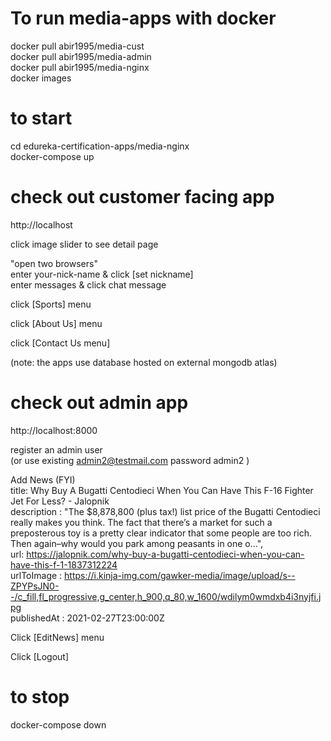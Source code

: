 # To run media-apps with docker

docker pull abir1995/media-cust    
docker pull abir1995/media-admin    
docker pull abir1995/media-nginx     
docker images    

# to start

cd edureka-certification-apps/media-nginx     
docker-compose up     

# check out customer facing app

http://localhost

click image slider to see detail page     

"open two browsers"      
enter your-nick-name & click [set nickname]      
enter messages & click chat message     

click [Sports] menu    

click [About Us] menu    

click [Contact Us menu]    

(note: the apps use database hosted on external mongodb atlas)     

# check out admin app     

http://localhost:8000    

register an admin user    
(or use existing admin2@testmail.com password admin2 )     

Add News (FYI)     
title: Why Buy A Bugatti Centodieci When You Can Have This F-16 Fighter Jet For Less? - Jalopnik      
description : "The $8,878,800 (plus tax!) list price of the Bugatti Centodieci really makes you think. The fact that there’s a market for such a preposterous toy is a pretty clear indicator that some people are too rich. Then again–why would you park among peasants in one o…",     
url: https://jalopnik.com/why-buy-a-bugatti-centodieci-when-you-can-have-this-f-1-1837312224     
urlToImage : https://i.kinja-img.com/gawker-media/image/upload/s--ZPYPsJN0--/c_fill,fl_progressive,g_center,h_900,q_80,w_1600/wdilym0wmdxb4i3nyjfi.jpg     
publishedAt : 2021-02-27T23:00:00Z     

Click [EditNews] menu     

Click [Logout]    

# to stop    

docker-compose down    
    

